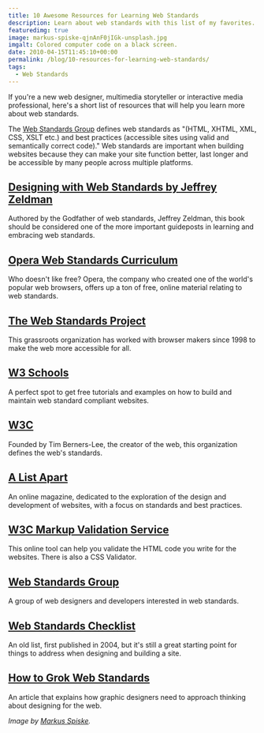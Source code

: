 ```yaml
---
title: 10 Awesome Resources for Learning Web Standards
description: Learn about web standards with this list of my favorites.
featuredimg: true
image: markus-spiske-qjnAnF0jIGk-unsplash.jpg
imgalt: Colored computer code on a black screen.
date: 2010-04-15T11:45:10+00:00
permalink: /blog/10-resources-for-learning-web-standards/
tags:
  - Web Standards
---
```


If you're a new web designer, multimedia storyteller or interactive media professional, here's a short list of resources that will help you learn more about web standards.

The [Web Standards Group](http://webstandardsgroup.org/) defines web standards as "(HTML, XHTML, XML, CSS, XSLT etc.) and best practices (accessible sites using valid and semantically correct code)." Web standards are important when building websites because they can make your site function better, last longer and be accessible by many people across multiple platforms.

## [Designing with Web Standards by Jeffrey Zeldman](http://www.happycog.com/publish/dwws/)

Authored by the Godfather of web standards, Jeffrey Zeldman, this book should be considered one of the more important guideposts in learning and embracing web standards.

## [Opera Web Standards Curriculum](http://www.opera.com/company/education/curriculum/)

Who doesn't like free? Opera, the company who created one of the world's popular web browsers, offers up a ton of free, online material relating to web standards.

## [The Web Standards Project](http://www.webstandards.org/)

This grassroots organization has worked with browser makers since 1998 to make the web more accessible for all.

## [W3 Schools](http://www.w3schools.com/)

A perfect spot to get free tutorials and examples on how to build and maintain web standard compliant websites.

## [W3C](http://www.w3.org/)

Founded by Tim Berners-Lee, the creator of the web, this organization defines the web's standards.

## [A List Apart](http://www.alistapart.com/)

An online magazine, dedicated to the exploration of the design and development of websites, with a focus on standards and best practices.

## [W3C Markup Validation Service](http://validator.w3.org/)

This online tool can help you validate the HTML code you write for the websites. There is also a CSS Validator.

## [Web Standards Group](http://webstandardsgroup.org/)

A group of web designers and developers interested in web standards.

## [Web Standards Checklist](http://www.maxdesign.com.au/articles/checklist/)

An old list, first published in 2004, but it's still a great starting point for things to address when designing and building a site.

## [How to Grok Web Standards](http://www.alistapart.com/articles/grokwebstandards/)

An article that explains how graphic designers need to approach thinking about designing for the web.

_Image by [Markus Spiske](https://unsplash.com/photos/qjnAnF0jIGk)._
